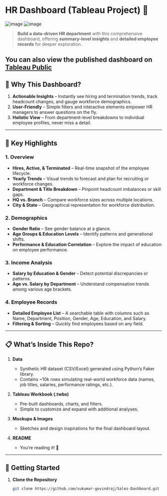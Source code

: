 # HR Dashboard (Tableau Project) :briefcase:

![image](https://github.com/user-attachments/assets/2d08c381-2fca-481d-ab39-c4def4f2d82d)
![image](https://github.com/user-attachments/assets/e9c71e3d-1d53-4266-9df7-9a3513fefc41)


> **Build a data-driven HR department** with this comprehensive dashboard, offering **summary-level insights** and **detailed employee records** for deeper exploration.

You can also view the published dashboard on [Tableau Public](https://public.tableau.com/app/profile/sukumar.govindaraj/viz/SalesCustomerDashboardsDynamic_17422361169030/SalesDashboard)
---

## :sparkling_heart: Why This Dashboard?

1. **Actionable Insights** – Instantly see hiring and termination trends, track headcount changes, and gauge workforce demographics.  
2. **User-Friendly** – Simple filters and interactive elements empower HR managers to answer questions on the fly.  
3. **Holistic View** – From department-level breakdowns to individual employee profiles, never miss a detail.

---

## :star2: Key Highlights

### 1. Overview
- **Hires, Active, & Terminated** – Real-time snapshot of the employee lifecycle.  
- **Yearly Trends** – Visual trends to forecast and plan for recruiting or workforce changes.  
- **Department & Title Breakdown** – Pinpoint headcount imbalances or skill gaps.  
- **HQ vs. Branch** – Compare workforce sizes across multiple locations.  
- **City & State** – Geographical representation for workforce distribution.

### 2. Demographics
- **Gender Ratio** – See gender balance at a glance.  
- **Age Groups & Education Levels** – Identify patterns and generational shifts.  
- **Performance & Education Correlation** – Explore the impact of education on employee performance.

### 3. Income Analysis
- **Salary by Education & Gender** – Detect potential discrepancies or patterns.  
- **Age vs. Salary by Department** – Understand compensation trends among various age brackets.

### 4. Employee Records
- **Detailed Employee List** – A searchable table with columns such as Name, Department, Position, Gender, Age, Education, and Salary.  
- **Filtering & Sorting** – Quickly find employees based on any field.

---

## :clipboard: What’s Inside This Repo?

1. **Data**  
   - Synthetic HR dataset (CSV/Excel) generated using Python’s Faker library.  
   - Contains ~10k rows simulating real-world workforce data (names, job titles, salaries, performance ratings, etc.).

2. **Tableau Workbook (.twbx)**  
   - Pre-built dashboards, charts, and filters.  
   - Simple to customize and expand with additional analyses.

3. **Mockups & Images**  
   - Sketches and design inspirations for the final dashboard layout.

4. **README**  
   - You’re reading it! :raised_hands:

---

## :wrench: Getting Started

1. **Clone the Repository**  
   ```bash
   git clone https://github.com/sukumar-govindraj/Sales-Dashboard.git
